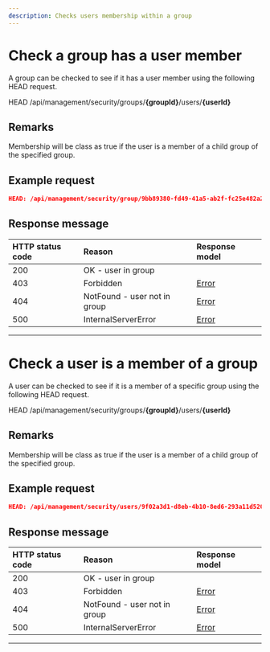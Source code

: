 ```yaml
---
description: Checks users membership within a group 
---
```


# Check a group has a user member

A group can be checked to see if it has a user member using the following HEAD request.

<span class="label label--head">HEAD</span> /api/management/security/groups/**{groupId}**/users/**{userId}**

## Remarks

Membership will be class as true if the user is a member of a child group of the specified group.

## Example request

```json
HEAD: /api/management/security/group/9bb89380-fd49-41a5-ab2f-fc25e482a251/users/9f02a3d1-d8eb-4b10-8ed6-293a11d5201f
```

## Response message

| HTTP status code | Reason                       | Response model                   |
|:-----------------|:-----------------------------|:---------------------------------|
| 200              | OK - user in group           |                                  |
| 403              | Forbidden                    | [Error](/key-concepts/errors.md) |
| 404              | NotFound - user not in group | [Error](/key-concepts/errors.md) |
| 500              | InternalServerError          | [Error](/key-concepts/errors.md) |

---

# Check a user is a member of a group

A user can be checked to see if it is a member of a specific group using the following HEAD request.

<span class="label label--head">HEAD</span> /api/management/security/groups/**{groupId}**/users/**{userId}**

## Remarks

Membership will be class as true if the user is a member of a child group of the specified group.

## Example request

```json
HEAD: /api/management/security/users/9f02a3d1-d8eb-4b10-8ed6-293a11d5201f/users/9bb89380-fd49-41a5-ab2f-fc25e482a251
```

## Response message

| HTTP status code | Reason                       | Response model                   |
|:-----------------|:-----------------------------|:---------------------------------|
| 200              | OK - user in group           |                                  |
| 403              | Forbidden                    | [Error](/key-concepts/errors.md) |
| 404              | NotFound - user not in group | [Error](/key-concepts/errors.md) |
| 500              | InternalServerError          | [Error](/key-concepts/errors.md) |

---